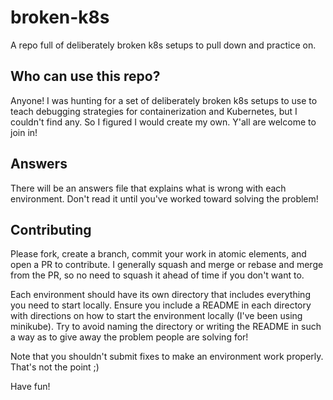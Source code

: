 # broken-k8s

A repo full of deliberately broken k8s setups to pull down and practice on.

## Who can use this repo?

Anyone! I was hunting for a set of deliberately broken k8s setups to use to teach debugging strategies for containerization and Kubernetes, but I couldn't find any. So I figured I would create my own. Y'all are welcome to join in!

## Answers

There will be an answers file that explains what is wrong with each environment. Don't read it until you've worked toward solving the problem!

## Contributing

Please fork, create a branch, commit your work in atomic elements, and open a PR to contribute. I generally squash and merge or rebase and merge from the PR, so no need to squash it ahead of time if you don't want to.

Each environment should have its own directory that includes everything you need to start locally. Ensure you include a README in each directory with directions on how to start the environment locally (I've been using minikube). Try to avoid naming the directory or writing the README in such a way as to give away the problem people are solving for!

Note that you shouldn't submit fixes to make an environment work properly. That's not the point ;) 

Have fun!